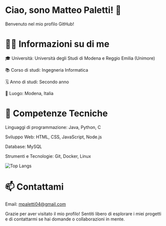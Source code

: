 # Ciao, sono Matteo Paletti! 👋
Benvenuto nel mio profilo GitHub!

# 👨‍🎓 Informazioni su di me

🎓 Università: Università degli Studi di Modena e Reggio Emilia (Unimore)

📚 Corso di studi: Ingegneria Informatica

🗓️ Anno di studi: Secondo anno

📍 Luogo: Modena, Italia

# 🔧 Competenze Tecniche

Linguaggi di programmazione: Java, Python, C

Sviluppo Web: HTML, CSS, JavaScript, Node.js

Database: MySQL

Strumenti e Tecnologie: Git, Docker, Linux

![Top Langs](https://github-readme-stats.vercel.app/api/top-langs/?username=myusername&theme=tokyonight)



# 📫 Contattami

Email: mpaletti04@gmail.com


Grazie per aver visitato il mio profilo! Sentiti libero di esplorare i miei progetti e di contattarmi se hai domande o collaborazioni in mente.
